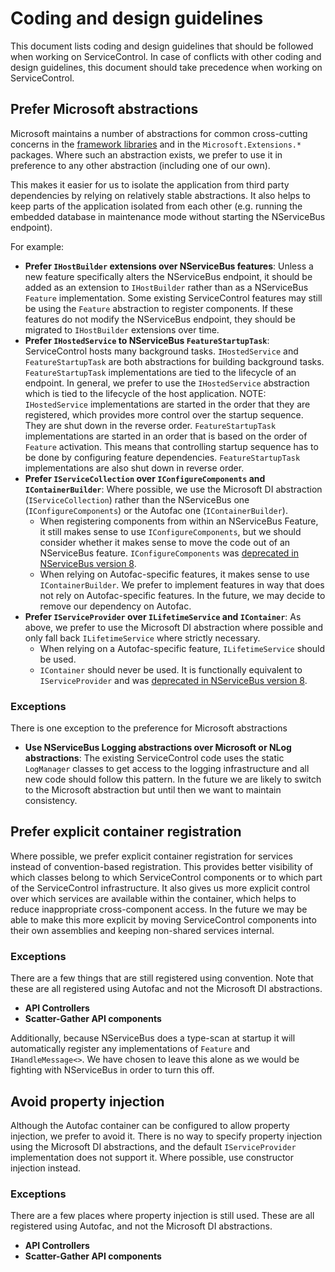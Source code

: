 # Coding and design guidelines

This document lists coding and design guidelines that should be followed when working on ServiceControl. In case of conflicts with other coding and design guidelines, this document should take precedence when working on ServiceControl.

## Prefer Microsoft abstractions

Microsoft maintains a number of abstractions for common cross-cutting concerns in the [framework libraries](https://docs.microsoft.com/en-us/dotnet/standard/framework-libraries) and in the `Microsoft.Extensions.*` packages. Where such an abstraction exists, we prefer to use it in preference to any other abstraction (including one of our own). 

This makes it easier for us to isolate the application from third party dependencies by relying on relatively stable abstractions. It also helps to keep parts of the application isolated from each other (e.g. running the embedded database in maintenance mode without starting the NServiceBus endpoint).

For example:

- **Prefer `IHostBuilder` extensions over NServiceBus features**: Unless a new feature specifically alters the NServiceBus endpoint, it should be added as an extension to `IHostBuilder` rather than as a NServiceBus `Feature` implementation. Some existing ServiceControl features may still be using the `Feature` abstraction to register components. If these features do not modify the NServiceBus endpoint, they should be migrated to `IHostBuilder` extensions over time.
- **Prefer `IHostedService` to NServiceBus `FeatureStartupTask`**: ServiceControl hosts many background tasks. `IHostedService` and `FeatureStartupTask` are both abstractions for building background tasks. `FeatureStartupTask` implementations are tied to the lifecycle of an endpoint. In general, we prefer to use the `IHostedService` abstraction which is tied to the lifecycle of the host application. NOTE: `IHostedService` implementations are started in the order that they are registered, which provides more control over the startup sequence. They are shut down in the reverse order. `FeatureStartupTask` implementations are started in an order that is based on the order of `Feature` activation. This means that controlling startup sequence has to be done by configuring feature dependencies. `FeatureStartupTask` implementations are also shut down in reverse order.
- **Prefer `IServiceCollection` over `IConfigureComponents` and `IContainerBuilder`**: Where possible, we use the Microsoft DI abstraction (`IServiceCollection`) rather than the NServiceBus one (`IConfigureComponents`) or the Autofac one (`IContainerBuilder`).
  - When registering components from within an NServiceBus Feature, it still makes sense to use `IConfigureComponents`, but we should consider whether it makes sense to move the code out of an NServiceBus feature. `IConfigureComponents` was [deprecated in NServiceBus version 8](https://github.com/Particular/NServiceBus/blob/335ed21dc7d230406d675bd61570b903a69c879c/src/NServiceBus.Core/obsoletes-v8.cs#L192).
  - When relying on Autofac-specific features, it makes sense to use `IContainerBuilder`. We prefer to implement features in way that does not rely on Autofac-specific features. In the future, we may decide to remove our dependency on Autofac.
- **Prefer `IServiceProvider` over `ILifetimeService` and `IContainer`**: As above, we prefer to use the Microsoft DI abstraction where possible and only fall back `ILifetimeService` where strictly necessary.
  - When relying on a Autofac-specific feature, `ILifetimeService` should be used.
  - `IContainer` should never be used. It is functionally equivalent to `IServiceProvider` and was [deprecated in NServiceBus version 8](https://github.com/Particular/NServiceBus/blob/335ed21dc7d230406d675bd61570b903a69c879c/src/NServiceBus.Core/obsoletes-v8.cs#L252).

### Exceptions

There is one exception to the preference for Microsoft abstractions

- **Use NServiceBus Logging abstractions over Microsoft or NLog abstractions**: The existing ServiceControl code uses the static `LogManager` classes to get access to the logging infrastructure and all new code should follow this pattern. In the future we are likely to switch to the Microsoft abstraction but until then we want to maintain consistency.


## Prefer explicit container registration

Where possible, we prefer explicit container registration for services instead of convention-based registration. This provides better visibility of which classes belong to which ServiceControl components or to which part of the ServiceControl infrastructure. It also gives us more explicit control over which services are available within the container, which helps to reduce inappropriate cross-component access. In the future we may be able to make this more explicit by moving ServiceControl components into their own assemblies and keeping non-shared services internal.

### Exceptions

There are a few things that are still registered using convention. Note that these are all registered using Autofac and not the Microsoft DI abstractions.

- **API Controllers**
- **Scatter-Gather API components**

Additionally, because NServiceBus does a type-scan at startup it will automatically register any implementations of `Feature` and `IHandleMessage<>`. We have chosen to leave this alone as we would be fighting with NServiceBus in order to turn this off. 


## Avoid property injection

Although the Autofac container can be configured to allow property injection, we prefer to avoid it. There is no way to specify property injection using the Microsoft DI abstractions, and the default `IServiceProvider` implementation does not support it. Where possible, use constructor injection instead.

### Exceptions

There are a few places where property injection is still used. These are all registered using Autofac, and not the Microsoft DI abstractions.

- **API Controllers**
- **Scatter-Gather API components**
